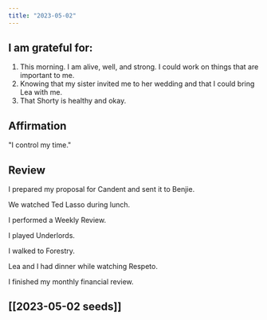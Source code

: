 ```yaml
---
title: "2023-05-02"
---
```

## I am grateful for:
1. This morning. I am alive, well, and strong. I could work on things that are important to me.
2. Knowing that my sister invited me to her wedding and that I could bring Lea with me.
3. That Shorty is healthy and okay.

## Affirmation

"I control my time."

## Review

I prepared my proposal for Candent and sent it to Benjie.

We watched Ted Lasso during lunch.

I performed a Weekly Review.

I played Underlords.

I walked to Forestry.

Lea and I had dinner while watching Respeto.

I finished my monthly financial review.

## [[2023-05-02 seeds]]